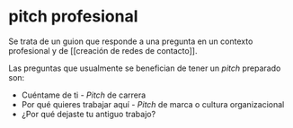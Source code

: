 # pitch profesional

Se trata de un guion que responde a una pregunta en un contexto profesional y de [[creación de redes de contacto]].

Las preguntas que usualmente se benefician de tener un *pitch* preparado son:

- Cuéntame de ti - *Pitch* de carrera
- Por qué quieres trabajar aquí - *Pitch* de marca o cultura organizacional
- ¿Por qué dejaste tu antiguo trabajo?
